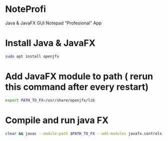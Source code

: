 # NoteProfi
Java &amp; JavaFX GUI Notepad "Profesional" App

# Install Java & JavaFX

```bash
sudo apt install openjfx
```

# Add JavaFX module to path ( rerun this command after every restart)

```bash
export PATH_TO_FX=/usr/share/openjfx/lib
```

# Compile and run java FX

```bash
clear && javac --module-path $PATH_TO_FX --add-modules javafx.controls,javafx.fxml NotepadFX.java && java --module-path $PATH_TO_FX --add-modules javafx.controls,javafx.fxml NotepadFX
```

<!-- # Compile and Run App Swing

```bash
javac Notepad.java && java Notepad
``` -->

<!-- # Run Database

docker compose down
docker compose up

# Run file HelloWorld

javac HelloWorld.java
java HelloWorld

# Run file QueExample

javac QueueExample.java
java QueueExample

# Run ExempluJDBC

javac ExempluJDBC.java
java ExempluJDBC

javac ExempluJDBC.java && java ExempluJDBC

# Run Program2

javac TestTimp.java && java TestTimp -->


